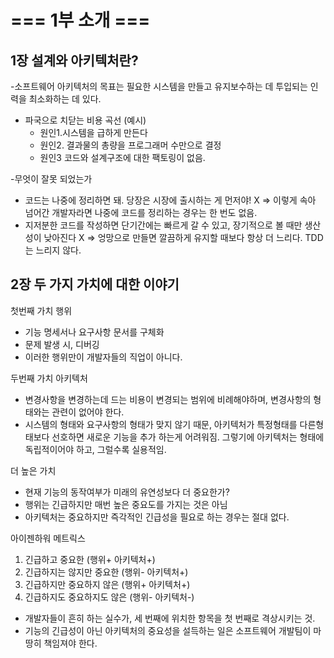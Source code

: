 # === 1부 소개 ===

## 1장 설계와 아키텍처란?

-소프트웨어 아키텍처의 목표는 필요한 시스템을 만들고 유지보수하는 데 투입되는 인력을 최소화하는 데 있다.
- 파국으로 치닫는 비용 곡선 (예시)
  - 원인1.시스템을 급하게 만든다
  - 원인2. 결과물의 총량을 프로그래머 수만으로 결정
  - 원인3 코드와 설계구조에 대한 팩토링이 없음.

-무엇이 잘못 되었는가
 - 코드는 나중에 정리하면 돼. 당장은 시장에 출시하는 게 먼저야! X
 => 이렇게 속아 넘어간 개발자라면 나중에 코드를 정리하는 경우는 한 번도 없음.
- 지저분한 코드를 작성하면 단기간에는 빠르게 갈 수 있고, 장기적으로 볼 때만 생산성이 낮아진다 X
=> 엉망으로 만들면 깔끔하게 유지할 때보다 항상 더 느리다. TDD는 느리지 않다.

## 2장 두 가지 가치에 대한 이야기

첫번째 가치 행위
 - 기능 명세서나 요구사항 문서를 구체화
 - 문제 발생 시, 디버깅
 - 이러한 행위만이 개발자들의 직업이 아니다.

두번째 가치 아키텍처
 - 변경사항을 변경하는데 드는 비용이 변경되는 범위에 비례해야하며, 변경사항의 형태와는 관련이 없어야 한다.
 - 시스템의 형태와 요구사항의 형태가 맞지 않기 때문, 아키텍처가 특정형태를 다른형태보다 선호하면 새로운 기능을 추가 하는게 어려워짐. 그렇기에 아키텍처는 형태에 독립적이어야 하고, 그럴수록 실용적임.

더 높은 가치
 - 현재 기능의 동작여부가 미래의 유연성보다 더 중요한가?
 - 행위는 긴급하지만 매번 높은 중요도를 가지는 것은 아님
 - 아키텍처는 중요하지만 즉각적인 긴급성을 필요로 하는 경우는 절대 없다.

아이젠하워 메트릭스
 1. 긴급하고 중요한 (행위+ 아키텍처+)
 2. 긴급하지는 않지만 중요한 (행위- 아키텍처+)
 3. 긴급하지만 중요하지 않은 (행위+ 아키텍처+)
 4. 긴급하지도 중요하지도 않은 (행위- 아키텍처-)
 - 개발자들이 흔히 하는 실수가, 세 번째에 위치한 항목을 첫 번째로 격상시키는 것.
 - 기능의 긴급성이 아닌 아키텍처의 중요성을 설득하는 일은 소프트웨어 개발팀이 마땅히 책임져야 한다.
